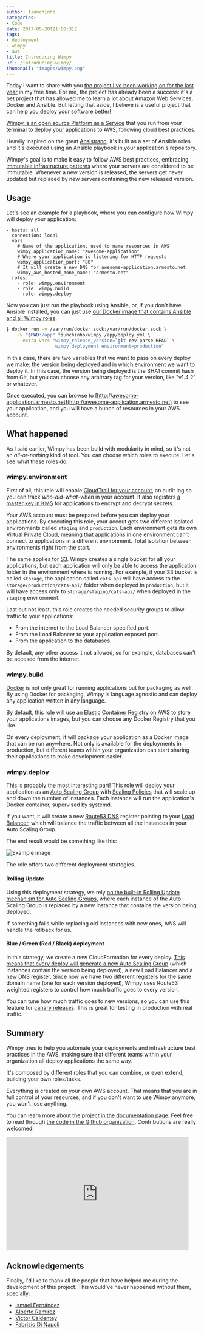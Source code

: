 ```yaml
---
author: fiunchinho
categories:
- Code
date: 2017-05-20T21:00:31Z
tags:
- deployment
- wimpy
- aws
title: Introducing Wimpy
url: /introducing-wimpy/
thumbnail: "images/wimpy.png"
---
```


Today I want to share with you [the project I've been working on for the last year](https://github.com/wimpy) in my free time. For me, the project has already been a success: it's a pet project that has allowed me to learn a lot about Amazon Web Services, Docker and Ansible. But letting that aside, I believe is a useful project that can help you deploy your software better!

<!--more-->
[Wimpy is an open source Platform as a Service](https://github.com/wimpy) that you run from your terminal to deploy your applications to AWS, following cloud best practices.

Heavily inspired on the great [Ansistrano](https://github.com/ansistrano/deploy), it's built as a set of Ansible roles and it's executed using an Ansible playbook in your application's repository.

Wimpy's goal is to make it easy to follow AWS best practices, embracing [immutable infrastructure patterns](https://martinfowler.com/bliki/ImmutableServer.html) where your servers are considered to be immutable. Whenever a new version is released, the servers get never updated but replaced by new servers containing the new released version.

## Usage

Let's see an example for a playbook, where you can configure how Wimpy will deploy your application:

```
- hosts: all
  connection: local
  vars:
    # Name of the application, used to name resources in AWS
    wimpy_application_name: "awesome-application"
    # Where your application is listening for HTTP requests
    wimpy_application_port: "80"
    # It will create a new DNS for awesome-application.armesto.net
    wimpy_aws_hosted_zone_name: "armesto.net"
  roles:
    - role: wimpy.environment
    - role: wimpy.build
    - role: wimpy.deploy

```

Now you can just run the playbook using Ansible, or, if you don't have Ansible installed, you can just use [our Docker image that contains Ansible and all Wimpy roles](https://hub.docker.com/r/fiunchinho/wimpy/):

```bash
$ docker run -v /var/run/docker.sock:/var/run/docker.sock \
    -v "$PWD:/app" fiunchinho/wimpy /app/deploy.yml \
    --extra-vars "wimpy_release_version=`git rev-parse HEAD` \
                  wimpy_deployment_environment=production"

```

In this case, there are two variables that we want to pass on every deploy we make: the version being deployed and in which environment we want to deploy it. In this case, the version being deployed is the SHA1 commit hash from Git, but you can choose any arbitrary tag for your version, like "v1.4.2" or whatever.

Once executed, you can browse to [http://awesome-application.armesto.net](http://awesome-application.armesto.net) to see your application, and you will have a bunch of resources in your AWS account.

## What happened
As I said earlier, Wimpy has been build with modularity in mind, so it's not an *all-or-nothing* kind of tool. You can choose which roles to execute. Let's see what these roles do.

### wimpy.environment
First of all, this role will enable [CloudTrail for your account](https://aws.amazon.com/cloudtrail/), an audit log so you can track *who-did-what-when* in your account.
It also registers [a master key in KMS](https://aws.amazon.com/kms/) for applications to encrypt and decrypt secrets.

Your AWS account must be prepared before you can deploy your applications. By executing this role, your accout gets two different isolated environments called `staging` and `production`. Each environment gets its own [Virtual Private Cloud](https://aws.amazon.com/vpc/), meaning that applications in one environment can't connect to applications in a different environment. Total isolation between environments right from the start.

The same applies for [S3](https://aws.amazon.com/s3/). Wimpy creates a single bucket for all your applications, but each application will only be able to access the application folder in the environment where is running. For example, if your S3 bucket is called `storage`, the application called `cats-api` will have access to the `storage/production/cats-api/` folder when deployed in `production`, but it will have access only to `storage/staging/cats-api/` when deployed in the `staging` environment.

Last but not least, this role creates the needed security groups to allow traffic to your applications:

- From the internet to the Load Balancer specified port.
- From the Load Balancer to your application exposed port.
- From the application to the databases.

By default, any other access it not allowed, so for example, databases can't be accesed from the internet.

### wimpy.build
[Docker](https://www.docker.com/) is not only great for running applications but for packaging as well. By using Docker for packaging, Wimpy is language agnostic and can deploy any application written in any language.

By default, this role will use an [Elastic Container Registry](https://aws.amazon.com/ecr/) on AWS to store your applications images, but you can choose any Docker Registry that you like.

On every deployment, it will package your application as a Docker image that can be run anywhere. Not only is available for the deployments in production, but different teams within your organization can start sharing their applications to make development easier.

### wimpy.deploy
This is probably the most interesting part!
This role will deploy your application as an [Auto Scaling Group](https://docs.aws.amazon.com/autoscaling/latest/userguide/AutoScalingGroup.html) with [Scaling Policies](https://docs.aws.amazon.com/autoscaling/latest/userguide/policy_creating.html) that will scale up and down the number of instances. Each instance will run the application's Docker container, supervised by systemd.

If you want, it will create a new [Route53 DNS](https://aws.amazon.com/route53/) register pointing to your [Load Balancer](https://aws.amazon.com/elasticloadbalancing/), which will balance the traffic between all the instances in your Auto Scaling Group.

The end result would be something like this:

![Example image](/images/wimpy_deploy.png)

The role offers two different deployment strategies.

#### Rolling Update
Using this deployment strategy, we rely [on the built-in Rolling Update mechanism for Auto Scaling Groups](https://cloudonaut.io/rolling-update-with-aws-cloudformation/), where each instance of the Auto Scaling Group is replaced by a new instance that contains the version being deployed.

If something fails while replacing old instances with new ones, AWS will handle the rollback for us.

#### Blue / Green (Red / Black) deployment
In this strategy, we create a new CloudFormation for every deploy. [This means that every deploy will generate a new Auto Scaling Group](https://martinfowler.com/bliki/BlueGreenDeployment.html) (which instances contain the version being deployed), a new Load Balancer and a new DNS register. Since now we have two different registers for the same domain name (one for each version deployed), Wimpy uses Route53 weighted registers to control how much traffic goes to every version.

You can tune how much traffic goes to new versions, so you can use this feature for [canary releases](https://martinfowler.com/bliki/CanaryRelease.html). This is great for testing in production with real traffic.

## Summary
Wimpy tries to help you automate your deployments and infrastructure best practices in the AWS, making sure that different teams within your organization all deploy applications the same way.

It's composed by different roles that you can combine, or even extend, building your own roles/tasks.

Everything is created on your own AWS account. That means that you are in full control of your resources, and if you don't want to use Wimpy anymore, you won't lose anything.

You can learn more about the project [in the documentation page](https://wimpy.github.io/docs/).
Feel free to read through [the code in the Github organization](https://github.com/wimpy). Contributions are really welcomed!

<iframe src="https://docs.google.com/presentation/d/1vywHZrOgDfkpKeE_AaUQ5M9ZiJ1uspaDYwKGjxq99ZE/embed?start=false&loop=false&delayms=3000" frameborder="0" width="480" height="299" allowfullscreen="true" mozallowfullscreen="true" webkitallowfullscreen="true"></iframe>

## Acknowledgements
Finally, I'd like to thank all the people that have helped me during the development of this project. This would've never happened without them, specially:

- [Ismael Fernández](https://github.com/ismFerDev)
- [Alberto Ramírez](https://github.com/aramirez-es)
- [Víctor Caldentey](https://github.com/victuxbb)
- [Fabrizio Di Napoli](https://github.com/Hyunk3l)
